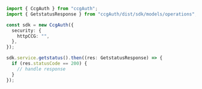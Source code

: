 <!-- Start SDK Example Usage -->


```typescript
import { CcgAuth } from "ccgAuth";
import { GetstatusResponse } from "ccgAuth/dist/sdk/models/operations";

const sdk = new CcgAuth({
  security: {
    httpCCG: "",
  },
});

sdk.service.getstatus().then((res: GetstatusResponse) => {
  if (res.statusCode == 200) {
    // handle response
  }
});
```
<!-- End SDK Example Usage -->